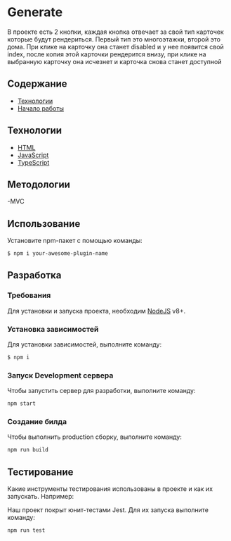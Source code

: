 # Generate
В проекте есть 2 кнопки, каждая кнопка отвечает за свой тип карточек которые будут рендериться. Первый тип это многоэтажки, второй это дома. При клике на карточку она станет disabled и у нее появится свой index, после копия этой карточки рендерится внизу, при клике на выбранную карточку она исчезнет и карточка снова станет доступной

## Содержание
- [Технологии](#технологии)
- [Начало работы](#начало-работы)

## Технологии
- [HTML]([https://www.gatsbyjs.com/](https://developer.mozilla.org/ru/docs/Web/HTML))
- [JavaScript](https://developer.mozilla.org/ru/docs/Web/JavaScript)
- [TypeScript](https://www.typescriptlang.org/)

## Методологии
-MVC

## Использование

Установите npm-пакет с помощью команды:
```sh
$ npm i your-awesome-plugin-name
```

## Разработка

### Требования
Для установки и запуска проекта, необходим [NodeJS](https://nodejs.org/) v8+.

### Установка зависимостей
Для установки зависимостей, выполните команду:
```sh
$ npm i
```

### Запуск Development сервера
Чтобы запустить сервер для разработки, выполните команду:
```sh
npm start
```

### Создание билда
Чтобы выполнить production сборку, выполните команду: 
```sh
npm run build
```

## Тестирование
Какие инструменты тестирования использованы в проекте и как их запускать. Например:

Наш проект покрыт юнит-тестами Jest. Для их запуска выполните команду:
```sh
npm run test
```
